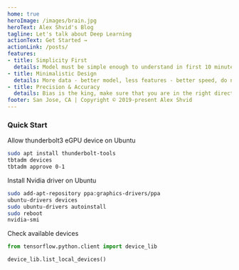 ```yaml
---
home: true
heroImage: /images/brain.jpg
heroText: Alex Shvid's Blog
tagline: Let's talk about Deep Learning
actionText: Get Started →
actionLink: /posts/
features:
- title: Simplicity First
  details: Model must be simple enough to understand in first 10 minutes.
- title: Minimalistic Design
  details: More data - better model, less features - better speed, do not overfit.
- title: Precision & Accuracy
  details: Bias is the king, make sure that you are in the right direction.
footer: San Jose, CA | Copyright © 2019-present Alex Shvid
---
```


### Quick Start

Allow thunderbolt3 eGPU device on Ubuntu
``` bash
sudo apt install thunderbolt-tools
tbtadm devices
tbtadm approve 0-1
```

Install Nvidia driver on Ubuntu
``` bash
sudo add-apt-repository ppa:graphics-drivers/ppa
ubuntu-drivers devices
sudo ubuntu-drivers autoinstall
sudo reboot
nvidia-smi
```

Check available devices

``` python
from tensorflow.python.client import device_lib

device_lib.list_local_devices()
```

